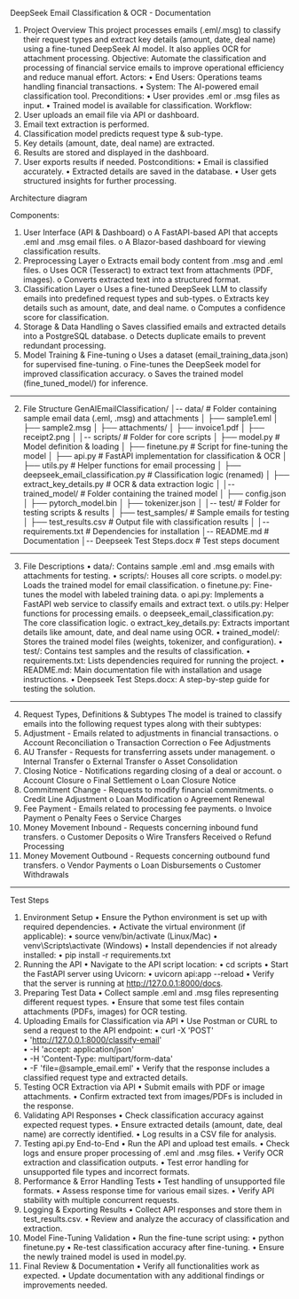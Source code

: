 DeepSeek Email Classification & OCR - Documentation
1. Project Overview
This project processes emails (.eml/.msg) to classify their request types and extract key details (amount, date, deal name) using a fine-tuned DeepSeek AI model. It also applies OCR for attachment processing.
Objective: Automate the classification and processing of financial service emails to improve operational efficiency and reduce manual effort.
Actors:
•	End Users: Operations teams handling financial transactions.
•	System: The AI-powered email classification tool.
Preconditions:
•	User provides .eml or .msg files as input.
•	Trained model is available for classification.
Workflow:
1.	User uploads an email file via API or dashboard.
2.	Email text extraction is performed.
3.	Classification model predicts request type & sub-type.
4.	Key details (amount, date, deal name) are extracted.
5.	Results are stored and displayed in the dashboard.
6.	User exports results if needed.
Postconditions:
•	Email is classified accurately.
•	Extracted details are saved in the database.
•	User gets structured insights for further processing.



Architecture diagram 
 
Components:
1.	User Interface (API & Dashboard)
o	A FastAPI-based API that accepts .eml and .msg email files.
o	A Blazor-based dashboard for viewing classification results.
2.	Preprocessing Layer
o	Extracts email body content from .msg and .eml files.
o	Uses OCR (Tesseract) to extract text from attachments (PDF, images).
o	Converts extracted text into a structured format.
3.	Classification Layer
o	Uses a fine-tuned DeepSeek LLM to classify emails into predefined request types and sub-types.
o	Extracts key details such as amount, date, and deal name.
o	Computes a confidence score for classification.
4.	Storage & Data Handling
o	Saves classified emails and extracted details into a PostgreSQL database.
o	Detects duplicate emails to prevent redundant processing.
5.	Model Training & Fine-tuning
o	Uses a dataset (email_training_data.json) for supervised fine-tuning.
o	Fine-tunes the DeepSeek model for improved classification accuracy.
o	Saves the trained model (fine_tuned_model/) for inference.
	



________________________________________
2. File Structure
GenAIEmailClassification/
│-- data/                           # Folder containing sample email data (.eml, .msg) and attachments
│   ├── sample1.eml
│   ├── sample2.msg
│   ├── attachments/
│       ├── invoice1.pdf
│       ├── receipt2.png
│
│-- scripts/                        # Folder for core scripts
│   ├── model.py                     # Model definition & loading
│   ├── finetune.py                   # Script for fine-tuning the model
│   ├── api.py                        # FastAPI implementation for classification & OCR
│   ├── utils.py                      # Helper functions for email processing
│   ├── deepseek_email_classification.py  # Classification logic (renamed)
│   ├── extract_key_details.py         # OCR & data extraction logic
│
│-- trained_model/                   # Folder containing the trained model
│   ├── config.json
│   ├── pytorch_model.bin
│   ├── tokenizer.json
│
│-- test/                            # Folder for testing scripts & results
│   ├── test_samples/                  # Sample emails for testing
│   ├── test_results.csv               # Output file with classification results
│
│-- requirements.txt                  # Dependencies for installation
│-- README.md                         # Documentation
│-- Deepseek Test Steps.docx           # Test steps document




________________________________________
3. File Descriptions
•	data/: Contains sample .eml and .msg emails with attachments for testing.
•	scripts/: Houses all core scripts.
o	model.py: Loads the trained model for email classification.
o	finetune.py: Fine-tunes the model with labeled training data.
o	api.py: Implements a FastAPI web service to classify emails and extract text.
o	utils.py: Helper functions for processing emails.
o	deepseek_email_classification.py: The core classification logic.
o	extract_key_details.py: Extracts important details like amount, date, and deal name using OCR.
•	trained_model/: Stores the trained model files (weights, tokenizer, and configuration).
•	test/: Contains test samples and the results of classification.
•	requirements.txt: Lists dependencies required for running the project.
•	README.md: Main documentation file with installation and usage instructions.
•	Deepseek Test Steps.docx: A step-by-step guide for testing the solution.




________________________________________
4. Request Types, Definitions & Subtypes
The model is trained to classify emails into the following request types along with their subtypes:
1.	Adjustment - Emails related to adjustments in financial transactions.
o	Account Reconciliation
o	Transaction Correction
o	Fee Adjustments
2.	AU Transfer - Requests for transferring assets under management.
o	Internal Transfer
o	External Transfer
o	Asset Consolidation
3.	Closing Notice - Notifications regarding closing of a deal or account.
o	Account Closure
o	Final Settlement
o	Loan Closure Notice
4.	Commitment Change - Requests to modify financial commitments.
o	Credit Line Adjustment
o	Loan Modification
o	Agreement Renewal
5.	Fee Payment - Emails related to processing fee payments.
o	Invoice Payment
o	Penalty Fees
o	Service Charges
6.	Money Movement Inbound - Requests concerning inbound fund transfers.
o	Customer Deposits
o	Wire Transfers Received
o	Refund Processing
7.	Money Movement Outbound - Requests concerning outbound fund transfers.
o	Vendor Payments
o	Loan Disbursements
o	Customer Withdrawals



________________________________________
Test Steps

1. Environment Setup
•	Ensure the Python environment is set up with required dependencies.
•	Activate the virtual environment (if applicable):
•	source venv/bin/activate  (Linux/Mac)
•	venv\Scripts\activate  (Windows)
•	Install dependencies if not already installed:
•	pip install -r requirements.txt
2. Running the API
•	Navigate to the API script location:
•	cd scripts
•	Start the FastAPI server using Uvicorn:
•	uvicorn api:app --reload
•	Verify that the server is running at http://127.0.0.1:8000/docs.
3. Preparing Test Data
•	Collect sample .eml and .msg files representing different request types.
•	Ensure that some test files contain attachments (PDFs, images) for OCR testing.
4. Uploading Emails for Classification via API
•	Use Postman or CURL to send a request to the API endpoint:
•	curl -X 'POST' \
•	  'http://127.0.0.1:8000/classify-email' \
•	  -H 'accept: application/json' \
•	  -H 'Content-Type: multipart/form-data' \
•	  -F 'file=@sample_email.eml'
•	Verify that the response includes a classified request type and extracted details.
5. Testing OCR Extraction via API
•	Submit emails with PDF or image attachments.
•	Confirm extracted text from images/PDFs is included in the response.
6. Validating API Responses
•	Check classification accuracy against expected request types.
•	Ensure extracted details (amount, date, deal name) are correctly identified.
•	Log results in a CSV file for analysis.
7. Testing api.py End-to-End
•	Run the API and upload test emails.
•	Check logs and ensure proper processing of .eml and .msg files.
•	Verify OCR extraction and classification outputs.
•	Test error handling for unsupported file types and incorrect formats.
8. Performance & Error Handling Tests
•	Test handling of unsupported file formats.
•	Assess response time for various email sizes.
•	Verify API stability with multiple concurrent requests.
9. Logging & Exporting Results
•	Collect API responses and store them in test_results.csv.
•	Review and analyze the accuracy of classification and extraction.
10. Model Fine-Tuning Validation
•	Run the fine-tune script using:
•	python finetune.py
•	Re-test classification accuracy after fine-tuning.
•	Ensure the newly trained model is used in model.py.
11. Final Review & Documentation
•	Verify all functionalities work as expected.
•	Update documentation with any additional findings or improvements needed.
